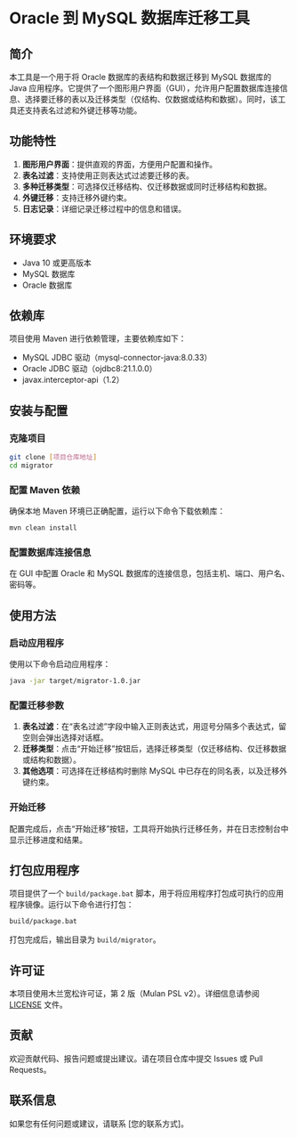 # Oracle 到 MySQL 数据库迁移工具

## 简介
本工具是一个用于将 Oracle 数据库的表结构和数据迁移到 MySQL 数据库的 Java 应用程序。它提供了一个图形用户界面（GUI），允许用户配置数据库连接信息、选择要迁移的表以及迁移类型（仅结构、仅数据或结构和数据）。同时，该工具还支持表名过滤和外键迁移等功能。

## 功能特性
1. **图形用户界面**：提供直观的界面，方便用户配置和操作。
2. **表名过滤**：支持使用正则表达式过滤要迁移的表。
3. **多种迁移类型**：可选择仅迁移结构、仅迁移数据或同时迁移结构和数据。
4. **外键迁移**：支持迁移外键约束。
5. **日志记录**：详细记录迁移过程中的信息和错误。

## 环境要求
- Java 10 或更高版本
- MySQL 数据库
- Oracle 数据库

## 依赖库
项目使用 Maven 进行依赖管理，主要依赖库如下：
- MySQL JDBC 驱动（mysql-connector-java:8.0.33）
- Oracle JDBC 驱动（ojdbc8:21.1.0.0）
- javax.interceptor-api（1.2）

## 安装与配置
### 克隆项目
```bash
git clone [项目仓库地址]
cd migrator
```

### 配置 Maven 依赖
确保本地 Maven 环境已正确配置，运行以下命令下载依赖库：
```bash
mvn clean install
```

### 配置数据库连接信息
在 GUI 中配置 Oracle 和 MySQL 数据库的连接信息，包括主机、端口、用户名、密码等。

## 使用方法
### 启动应用程序
使用以下命令启动应用程序：
```bash
java -jar target/migrator-1.0.jar
```

### 配置迁移参数
1. **表名过滤**：在“表名过滤”字段中输入正则表达式，用逗号分隔多个表达式，留空则会弹出选择对话框。
2. **迁移类型**：点击“开始迁移”按钮后，选择迁移类型（仅迁移结构、仅迁移数据或结构和数据）。
3. **其他选项**：可选择在迁移结构时删除 MySQL 中已存在的同名表，以及迁移外键约束。

### 开始迁移
配置完成后，点击“开始迁移”按钮，工具将开始执行迁移任务，并在日志控制台中显示迁移进度和结果。

## 打包应用程序
项目提供了一个 `build/package.bat` 脚本，用于将应用程序打包成可执行的应用程序镜像。运行以下命令进行打包：
```bash
build/package.bat
```
打包完成后，输出目录为 `build/migrator`。

## 许可证
本项目使用木兰宽松许可证，第 2 版（Mulan PSL v2）。详细信息请参阅 [LICENSE](migrator/LICENSE) 文件。

## 贡献
欢迎贡献代码、报告问题或提出建议。请在项目仓库中提交 Issues 或 Pull Requests。

## 联系信息
如果您有任何问题或建议，请联系 [您的联系方式]。
